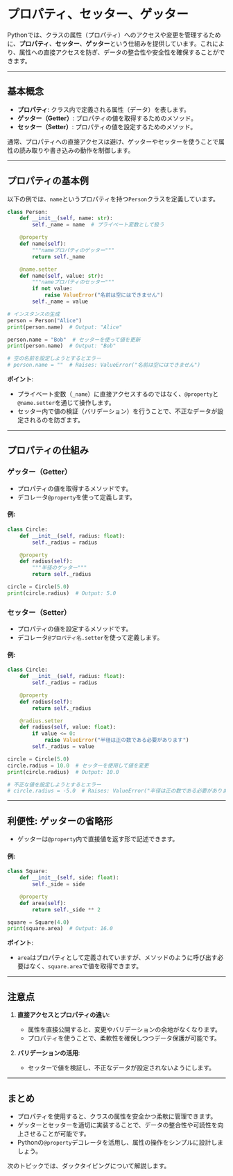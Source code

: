 # プロパティ、セッター、ゲッター

Pythonでは、クラスの属性（プロパティ）へのアクセスや変更を管理するために、**プロパティ**、**セッター**、**ゲッター**という仕組みを提供しています。これにより、属性への直接アクセスを防ぎ、データの整合性や安全性を確保することができます。

---

## 基本概念

- **プロパティ**: クラス内で定義される属性（データ）を表します。
- **ゲッター（Getter）**: プロパティの値を取得するためのメソッド。
- **セッター（Setter）**: プロパティの値を設定するためのメソッド。

通常、プロパティへの直接アクセスは避け、ゲッターやセッターを使うことで属性の読み取りや書き込みの動作を制御します。

---

## プロパティの基本例

以下の例では、`name`というプロパティを持つ`Person`クラスを定義しています。

```python
class Person:
    def __init__(self, name: str):
        self._name = name  # プライベート変数として扱う

    @property
    def name(self):
        """nameプロパティのゲッター"""
        return self._name

    @name.setter
    def name(self, value: str):
        """nameプロパティのセッター"""
        if not value:
            raise ValueError("名前は空にはできません")
        self._name = value

# インスタンスの生成
person = Person("Alice")
print(person.name)  # Output: "Alice"

person.name = "Bob"  # セッターを使って値を更新
print(person.name)  # Output: "Bob"

# 空の名前を設定しようとするとエラー
# person.name = ""  # Raises: ValueError("名前は空にはできません")
```

**ポイント**:
- プライベート変数（`_name`）に直接アクセスするのではなく、`@property`と`@name.setter`を通じて操作します。
- セッター内で値の検証（バリデーション）を行うことで、不正なデータが設定されるのを防ぎます。

---

## プロパティの仕組み

### ゲッター（Getter）
- プロパティの値を取得するメソッドです。
- デコレータ`@property`を使って定義します。

#### 例:
```python
class Circle:
    def __init__(self, radius: float):
        self._radius = radius

    @property
    def radius(self):
        """半径のゲッター"""
        return self._radius

circle = Circle(5.0)
print(circle.radius)  # Output: 5.0
```

### セッター（Setter）
- プロパティの値を設定するメソッドです。
- デコレータ`@プロパティ名.setter`を使って定義します。

#### 例:
```python
class Circle:
    def __init__(self, radius: float):
        self._radius = radius

    @property
    def radius(self):
        return self._radius

    @radius.setter
    def radius(self, value: float):
        if value <= 0:
            raise ValueError("半径は正の数である必要があります")
        self._radius = value

circle = Circle(5.0)
circle.radius = 10.0  # セッターを使用して値を変更
print(circle.radius)  # Output: 10.0

# 不正な値を設定しようとするとエラー
# circle.radius = -5.0  # Raises: ValueError("半径は正の数である必要があります")
```

---

## 利便性: ゲッターの省略形

- ゲッターは`@property`内で直接値を返す形で記述できます。

#### 例:
```python
class Square:
    def __init__(self, side: float):
        self._side = side

    @property
    def area(self):
        return self._side ** 2

square = Square(4.0)
print(square.area)  # Output: 16.0
```

**ポイント**:
- `area`はプロパティとして定義されていますが、メソッドのように呼び出す必要はなく、`square.area`で値を取得できます。

---

## 注意点

1. **直接アクセスとプロパティの違い**:
   - 属性を直接公開すると、変更やバリデーションの余地がなくなります。
   - プロパティを使うことで、柔軟性を確保しつつデータ保護が可能です。

2. **バリデーションの活用**:
   - セッターで値を検証し、不正なデータが設定されないようにします。

---

## まとめ
- プロパティを使用すると、クラスの属性を安全かつ柔軟に管理できます。
- ゲッターとセッターを適切に実装することで、データの整合性や可読性を向上させることが可能です。
- Pythonの`@property`デコレータを活用し、属性の操作をシンプルに設計しましょう。

次のトピックでは、ダックタイピングについて解説します。

